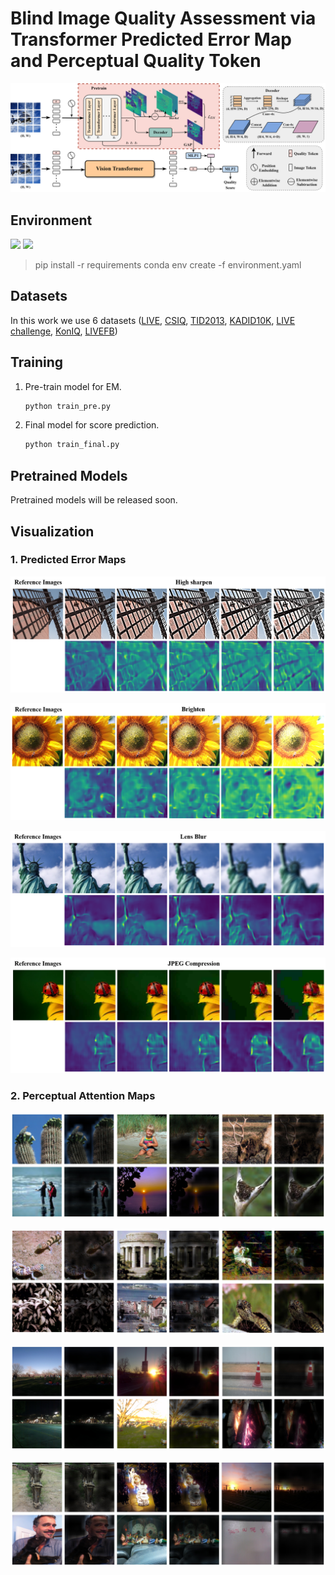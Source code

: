 # Blind Image Quality Assessment via Transformer Predicted Error Map and Perceptual Quality Token

 ![Archi](./images/archi.png)





## Environment
 ![](https://img.shields.io/badge/python-3.8-orange.svg) ![](https://img.shields.io/badge/pytorch-1.11.0-green.svg)

> pip install -r  requirements
> conda env create -f environment.yaml



## Datasets

In this work we use 6 datasets ([LIVE](https://live.ece.utexas.edu/research/quality/subjective.htm), [CSIQ](http://vision.eng.shizuoka.ac.jp/mod/page/view.php?id=23), [TID2013](http://www.ponomarenko.info/tid2013.htm), [KADID10K](http://database.mmsp-kn.de/kadid-10k-database.html), [LIVE challenge](https://live.ece.utexas.edu/research/ChallengeDB/), [KonIQ](http://database.mmsp-kn.de/koniq-10k-database.html), [LIVEFB](https://baidut.github.io/PaQ-2-PiQ/))



## Training

1. Pre-train model for EM. 

   ```python
   python train_pre.py
   ```

2. Final model for score prediction.

   ``` python
   python train_final.py
   ```




## Pretrained Models

Pretrained models will be released soon.



## Visualization

### 1. Predicted Error Maps

![supp1](./images/supp1.png)

![supp2](./images/supp2.png)

![supp3](./images/supp3.png)

![supp4](./images/supp4.png)



### 2. Perceptual Attention Maps

![supp5](./images/supp5.png)

![supp6](./images/supp6.png)

![supp7](./images/supp7.png)

![supp8](./images/supp8.png)
